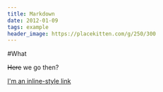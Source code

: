 ```yaml
---
title: Markdown
date: 2012-01-09
tags: example
header_image: https://placekitten.com/g/250/300
---
```


#What

~~Here~~ we go then?

[I'm an inline-style link](https://www.google.com)